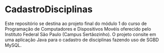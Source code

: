 # CadastroDisciplinas

Este repositório se destina ao projeto final do módulo 1 do curso de Programação de Computadores e Dispositivos Movéis oferecido pelo Instituto Federal São Paulo (Campus Sertãozinho). O projeto consite em uma aplicação Java para o cadastro de disciplinas fazendo uso de SGBD MySQL.
